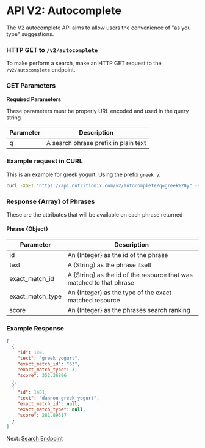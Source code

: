 API V2: Autocomplete
====================

The V2 autocomplete API aims to allow users the convenience of "as you type" suggestions.

### HTTP GET to `/v2/autocomplete`

To make perform a search, make an HTTP GET request to the `/v2/autocomplete` endpoint.

### GET Parameters

**Required Parameters**

These parameters must be properly URL encoded and used in the query string

| Parameter       | Description                          |
|-----------------|--------------------------------------|
| q               | A search phrase prefix in plain text |


### Example request in CURL
This is an example for greek yogurt. Using the prefix `greek y`.

```sh
curl -XGET "https://api.nutritionix.com/v2/autocomplete?q=greek%20y" -H 'X-APP-ID: YOUR_APP_ID' -H 'X-APP-KEY: YOUR_APP_KEY'
```

### Response {Array} of Phrases

These are the attributes that will be available on each phrase returned

#### Phrase {Object}

| Parameter        | Description                          |
|------------------|--------------------------------------|
| id               | An {Integer} as the id of the phrase |
| text             | A {String} as the phrase itself |
| exact_match_id   | A {String} as the id of the resource that was matched to that phrase |
| exact_match_type | An {Integer} as the type of the exact matched resource |
| score            | An {Integer} as the phrases search ranking |

### Example Response

```json
[
  {
    "id": 130,
    "text": "greek yogurt",
    "exact_match_id": "63",
    "exact_match_type": 3,
    "score": 352.36896
  },
  {
    "id": 1401,
    "text": "dannon greek yogurt",
    "exact_match_id": null,
    "exact_match_type": null,
    "score": 281.89517
  }
]
```



Next: [Search Endpoint][1]

[1]: https://developer.nutritionix.com/v2/search/advanced